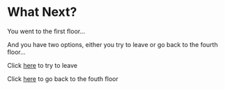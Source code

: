 # What Next? 

You went to the first floor... 

And you have two options, either you try to leave or go back to the fourth floor...

Click [here](../one/bad-end-3.md) to try to leave 

Click [here](../intro/what-floor.md) to go back to the fouth floor 
